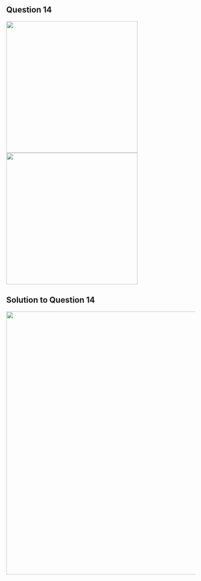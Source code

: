## Question 14
<img src = "https://github.com/user-attachments/assets/5ea1fb9e-24e3-43e6-8b2a-344359a89b5d" width = "350">
<img src = "https://github.com/user-attachments/assets/6a6e61b0-e943-4657-a5e1-6c3990f3e20b" width = "350">

## Solution to Question 14
<img src = "https://github.com/user-attachments/assets/0326e2c9-ce1a-4a83-8fdb-22a123660e24" width = "700">

